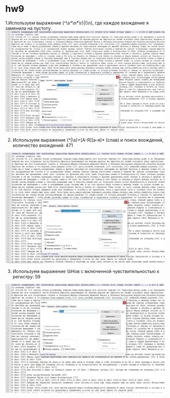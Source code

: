 # hw9
1.Используем выражение (^\s*\n*\r)|(\n), где каждое вхождение я заменила на пустоту.
![](https://github.com/ingakaspar/hw9/blob/master/1.jpg)

2. Используем выражение (^|\s)+[А-Я][а-я]* (слав) и поиск вхождений, количество вхождений: 471 

![](https://github.com/ingakaspar/hw9/blob/master/2.jpg)

3. Используем выражение \bНов с включенной чувствительностью к регистру: 59

![](https://github.com/ingakaspar/hw9/blob/master/3.jpg)
